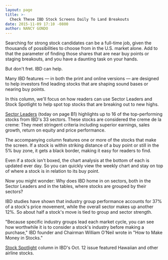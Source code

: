 ```yaml
---
layout: page
title: >-
  Check These IBD Stock Screens Daily To Land Breakouts
date: 2015-11-09 17:10 -0800
author: NANCY GONDO
---
```





Searching for strong stock candidates can be a full-time job, given the thousands of possibilities to choose from in the U.S. market alone. Add to that the parameter of finding those shares that are near buy points or staging breakouts, and you have a daunting task on your hands.

  

But don't fret. IBD can help.

  

Many IBD features — in both the print and online versions — are designed to help investors find leading stocks that are shaping sound bases or nearing buy points.

  

In this column, we'll focus on how readers can use Sector Leaders and Stock Spotlight to help spot top stocks that are breaking out to new highs.

  

[Sector Leaders](http://news.investors.com/investing/sector-leaders-review.htm) (today on page B1) highlights up to 16 of the top-performing stocks from IBD's 33 sectors. These stocks are considered the creme de la creme: They meet stringent criteria including superior earnings, sales growth, return on equity and price performance.

  

The accompanying column features one or more of the stocks that make the screen. If a stock is within striking distance of a buy point or still in the 5% buy zone, it gets a black border, making it easy for readers to find.

  

Even if a stock isn't boxed, the chart analysis at the bottom of each is updated ever day. So you can quickly view the weekly chart and stay on top of where a stock is in relation to its buy point.

  

Now you might wonder: Why does IBD home in on sectors, both in the Sector Leaders and in the tables, where stocks are grouped by their sectors?

  

IBD studies have shown that industry group performance accounts for 37% of a stock's price movement, while the overall sector makes up another 12%. So about half a stock's move is tied to group and sector strength.

  

"Because specific industry groups lead each market cycle, you can see how worthwhile it is to consider a stock's industry before making a purchase," IBD founder and Chairman William O'Neil wrote in "How to Make Money in Stocks."

  

[Stock Spotlight](http://news.investors.com/investing-stock-spotlight/100915-774949-airlines-still-acting-bullish.htm) column in IBD's Oct. 12 issue featured Hawaiian and other airline stocks.




